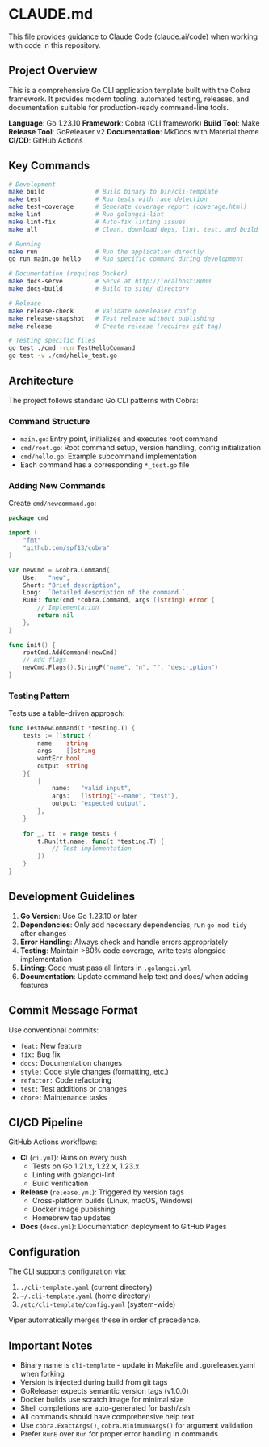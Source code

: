 # CLAUDE.md

This file provides guidance to Claude Code (claude.ai/code) when working with code in this repository.

## Project Overview

This is a comprehensive Go CLI application template built with the Cobra framework. It provides modern tooling, automated testing, releases, and documentation suitable for production-ready command-line tools.

**Language**: Go 1.23.10
**Framework**: Cobra (CLI framework)
**Build Tool**: Make
**Release Tool**: GoReleaser v2
**Documentation**: MkDocs with Material theme
**CI/CD**: GitHub Actions

## Key Commands

```bash
# Development
make build              # Build binary to bin/cli-template
make test               # Run tests with race detection
make test-coverage      # Generate coverage report (coverage.html)
make lint               # Run golangci-lint
make lint-fix           # Auto-fix linting issues
make all                # Clean, download deps, lint, test, and build

# Running
make run                # Run the application directly
go run main.go hello    # Run specific command during development

# Documentation (requires Docker)
make docs-serve         # Serve at http://localhost:8000
make docs-build         # Build to site/ directory

# Release
make release-check      # Validate GoReleaser config
make release-snapshot   # Test release without publishing
make release            # Create release (requires git tag)

# Testing specific files
go test ./cmd -run TestHelloCommand
go test -v ./cmd/hello_test.go
```

## Architecture

The project follows standard Go CLI patterns with Cobra:

### Command Structure
- `main.go`: Entry point, initializes and executes root command
- `cmd/root.go`: Root command setup, version handling, config initialization
- `cmd/hello.go`: Example subcommand implementation
- Each command has a corresponding `*_test.go` file

### Adding New Commands
Create `cmd/newcommand.go`:
```go
package cmd

import (
    "fmt"
    "github.com/spf13/cobra"
)

var newCmd = &cobra.Command{
    Use:   "new",
    Short: "Brief description",
    Long:  `Detailed description of the command.`,
    RunE: func(cmd *cobra.Command, args []string) error {
        // Implementation
        return nil
    },
}

func init() {
    rootCmd.AddCommand(newCmd)
    // Add flags
    newCmd.Flags().StringP("name", "n", "", "description")
}
```

### Testing Pattern
Tests use a table-driven approach:
```go
func TestNewCommand(t *testing.T) {
    tests := []struct {
        name    string
        args    []string
        wantErr bool
        output  string
    }{
        {
            name:   "valid input",
            args:   []string{"--name", "test"},
            output: "expected output",
        },
    }
    
    for _, tt := range tests {
        t.Run(tt.name, func(t *testing.T) {
            // Test implementation
        })
    }
}
```

## Development Guidelines

1. **Go Version**: Use Go 1.23.10 or later
2. **Dependencies**: Only add necessary dependencies, run `go mod tidy` after changes
3. **Error Handling**: Always check and handle errors appropriately
4. **Testing**: Maintain >80% code coverage, write tests alongside implementation
5. **Linting**: Code must pass all linters in `.golangci.yml`
6. **Documentation**: Update command help text and docs/ when adding features

## Commit Message Format

Use conventional commits:
- `feat:` New feature
- `fix:` Bug fix
- `docs:` Documentation changes
- `style:` Code style changes (formatting, etc.)
- `refactor:` Code refactoring
- `test:` Test additions or changes
- `chore:` Maintenance tasks

## CI/CD Pipeline

GitHub Actions workflows:
- **CI** (`ci.yml`): Runs on every push
  - Tests on Go 1.21.x, 1.22.x, 1.23.x
  - Linting with golangci-lint
  - Build verification
- **Release** (`release.yml`): Triggered by version tags
  - Cross-platform builds (Linux, macOS, Windows)
  - Docker image publishing
  - Homebrew tap updates
- **Docs** (`docs.yml`): Documentation deployment to GitHub Pages

## Configuration

The CLI supports configuration via:
1. `./cli-template.yaml` (current directory)
2. `~/.cli-template.yaml` (home directory)
3. `/etc/cli-template/config.yaml` (system-wide)

Viper automatically merges these in order of precedence.

## Important Notes

- Binary name is `cli-template` - update in Makefile and .goreleaser.yaml when forking
- Version is injected during build from git tags
- GoReleaser expects semantic version tags (v1.0.0)
- Docker builds use scratch image for minimal size
- Shell completions are auto-generated for bash/zsh
- All commands should have comprehensive help text
- Use `cobra.ExactArgs()`, `cobra.MinimumNArgs()` for argument validation
- Prefer `RunE` over `Run` for proper error handling in commands